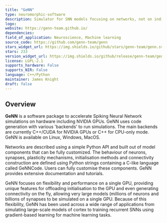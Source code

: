 ```yaml
---
title: "GeNN"
type: neuromorphic-software
description: Simulator for SNN models focusing on networks, not on individual neuron morphology. Optimised for accelerated simulations on computational backends including NVIDIA GPUs.
logo: 
website: https://genn-team.github.io/
dependencies: 
field_of_application: Neuroscience, Machine learning
source_code: https://github.com/genn-team/genn
stars_widget_url: https://img.shields.io/github/stars/genn-team/genn.svg?style=social
stars: 233
version_widget_url: https://img.shields.io/github/release/genn-team/genn.svg?label=github%20release
license: LGPL-2.1
supports_hardware: False
supports_NIR: False
language: C++/Python
maintainer: James Knight
draft: false
---
```


## Overview
**GeNN** is a software package to accelerate Spiking Neural Network simulations 
on hardware including NVIDIA GPUs. GeNN uses code generation with various 'backends' to run simulations. The main backends are currently C++/CUDA for NVIDIA GPUs or C++ for CPU-only mode. GeNN is available on Linux, Windows, MacOS.

Networks are described using a simple Python API and built out of model components that can be fully customized. The behaviour of neurons, synapses, plasticity mechanisms, initialisation methods and connectivity construction are defined using Python strings containing a C-like language called GeNNCode. Users can fully customise these components. GeNN provides extensive documentation and tutorials.

GeNN focuses on flexibility and performance on a single GPU, providing unique features for offloading initialisation to the GPU and even generating connectivity on the fly, allowing very large models (millions of neurons and billions of synapses to be simulated on a single GPU.
Because of this flexibility, GeNN has been used across a wide range of applications from simulating large-scale models of cortex to training recurrent SNNs using gradient-based learning for machine learning tasks.
